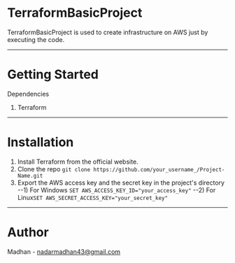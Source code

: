 # TerraformBasicProject   
TerraformBasicProject is used to create infrastructure on AWS just by executing the code.

---
# Getting Started

Dependencies
1. Terraform 
---
# Installation
1. Install Terraform from the official website.
2. Clone the repo ``` git clone https://github.com/your_username_/Project-Name.git ```
3. Export the AWS access key and the secret key in the project's directory
 --1) For Windows  ```SET AWS_ACCESS_KEY_ID="your_access_key"```
 --2) For Linux```SET AWS_SECRET_ACCESS_KEY="your_secret_key"```
---
# Author 
Madhan - nadarmadhan43@gmail.com